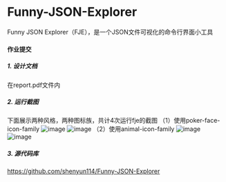 # Funny-JSON-Explorer
Funny JSON Explorer（FJE），是一个JSON文件可视化的命令行界面小工具

#### 作业提交
##### 1. 设计文档
在report.pdf文件内
##### 2. 运行截图
下面展示两种风格，两种图标族，共计4次运行fje的截图
（1）使用poker-face-icon-family
![image](https://github.com/shenyun114/Funny-JSON-Explorer/assets/152011736/70714976-4421-4121-83a8-71785e36a925)
![image](https://github.com/shenyun114/Funny-JSON-Explorer/assets/152011736/7e23a635-356f-4bcb-ab17-f7615f977ca6)
（2）使用animal-icon-family
![image](https://github.com/shenyun114/Funny-JSON-Explorer/assets/152011736/74fa7ed0-4d6a-40cf-ae1d-bb6ea141ea08)
![image](https://github.com/shenyun114/Funny-JSON-Explorer/assets/152011736/4d5343ca-9e08-4ce7-913b-8d6163aa149d)
##### 3. 源代码库
https://github.com/shenyun114/Funny-JSON-Explorer
